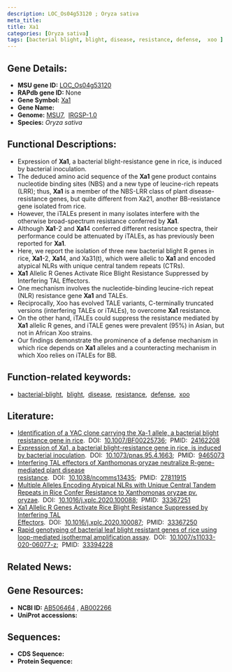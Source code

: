 ```yaml
---
description: LOC_Os04g53120 ; Oryza sativa
meta_title:
title: Xa1
categories: [Oryza sativa]
tags: [bacterial blight, blight, disease, resistance, defense,  xoo ]
---
```


## Gene Details:
- **MSU gene ID:** [LOC_Os04g53120](http://rice.uga.edu/cgi-bin/ORF_infopage.cgi?orf=LOC_Os04g53120)  
- **RAPdb gene ID:** None  
- **Gene Symbol:** <u>Xa1</u>
- **Gene Name:**
- **Genome:**  [MSU7](http://rice.uga.edu/),&nbsp;&nbsp;[IRGSP-1.0](https://rapdb.dna.affrc.go.jp/download/irgsp1.html)
- **Species:** *Oryza sativa*

## Functional Descriptions:
   - Expression of **Xa1**, a bacterial blight-resistance gene in rice, is induced by bacterial inoculation.
   - The deduced amino acid sequence of the **Xa1** gene product contains nucleotide binding sites (NBS) and a new type of leucine-rich repeats (LRR); thus, **Xa1** is a member of the NBS-LRR class of plant disease-resistance genes, but quite different from Xa21, another BB-resistance gene isolated from rice.
   - However, the iTALEs present in many isolates interfere with the otherwise broad-spectrum resistance conferred by **Xa1**.
   - Although **Xa1**-2 and **Xa1**4 conferred different resistance spectra, their performance could be attenuated by iTALEs, as has previously been reported for **Xa1**.
   - Here, we report the isolation of three new bacterial blight R genes in rice, **Xa1**-2, **Xa1**4, and Xa31(t), which were allelic to **Xa1** and encoded atypical NLRs with unique central tandem repeats (CTRs).
   - **Xa1** Allelic R Genes Activate Rice Blight Resistance Suppressed by Interfering TAL Effectors.
   - One mechanism involves the nucleotide-binding leucine-rich repeat (NLR) resistance gene **Xa1** and TALEs.
   - Reciprocally, Xoo has evolved TALE variants, C-terminally truncated versions (interfering TALEs or iTALEs), to overcome **Xa1** resistance.
   - On the other hand, iTALEs could suppress the resistance mediated by **Xa1** allelic R genes, and iTALE genes were prevalent (<a1><ab>95%) in Asian, but not in African Xoo strains.
   - Our findings demonstrate the prominence of a defense mechanism in which rice depends on **Xa1** alleles and a counteracting mechanism in which Xoo relies on iTALEs for BB.

## Function-related keywords:
   - [bacterial-blight](/tags/bacterial-blight/),&nbsp;&nbsp;[blight](/tags/blight/),&nbsp;&nbsp;[disease](/tags/disease/),&nbsp;&nbsp;[resistance](/tags/resistance/),&nbsp;&nbsp;[defense](/tags/defense/),&nbsp;&nbsp;[xoo](/tags/xoo/)

## Literature:
   - [Identification of a YAC clone carrying the Xa-1 allele, a bacterial blight resistance gene in rice](https://www.doi.org/10.1007/BF00225736).&nbsp;&nbsp;DOI:&nbsp;&nbsp;[10.1007/BF00225736](https://www.doi.org/10.1007/BF00225736);&nbsp;&nbsp;PMID:&nbsp;&nbsp;[24162208](https://pubmed.ncbi.nlm.nih.gov/24162208/)
   - [Expression of Xa1, a bacterial blight-resistance gene in rice, is induced by bacterial inoculation](https://www.doi.org/10.1073/pnas.95.4.1663).&nbsp;&nbsp;DOI:&nbsp;&nbsp;[10.1073/pnas.95.4.1663](https://www.doi.org/10.1073/pnas.95.4.1663);&nbsp;&nbsp;PMID:&nbsp;&nbsp;[9465073](https://pubmed.ncbi.nlm.nih.gov/9465073/)
   - [Interfering TAL effectors of Xanthomonas oryzae neutralize R-gene-mediated plant disease resistance](https://www.doi.org/10.1038/ncomms13435).&nbsp;&nbsp;DOI:&nbsp;&nbsp;[10.1038/ncomms13435](https://www.doi.org/10.1038/ncomms13435);&nbsp;&nbsp;PMID:&nbsp;&nbsp;[27811915](https://pubmed.ncbi.nlm.nih.gov/27811915/)
   - [Multiple Alleles Encoding Atypical NLRs with Unique Central Tandem Repeats in Rice Confer Resistance to Xanthomonas oryzae pv. oryzae](https://www.doi.org/10.1016/j.xplc.2020.100088).&nbsp;&nbsp;DOI:&nbsp;&nbsp;[10.1016/j.xplc.2020.100088](https://www.doi.org/10.1016/j.xplc.2020.100088);&nbsp;&nbsp;PMID:&nbsp;&nbsp;[33367251](https://pubmed.ncbi.nlm.nih.gov/33367251/)
   - [Xa1 Allelic R Genes Activate Rice Blight Resistance Suppressed by Interfering TAL Effectors](https://www.doi.org/10.1016/j.xplc.2020.100087).&nbsp;&nbsp;DOI:&nbsp;&nbsp;[10.1016/j.xplc.2020.100087](https://www.doi.org/10.1016/j.xplc.2020.100087);&nbsp;&nbsp;PMID:&nbsp;&nbsp;[33367250](https://pubmed.ncbi.nlm.nih.gov/33367250/)
   - [Rapid genotyping of bacterial leaf blight resistant genes of rice using loop-mediated isothermal amplification assay](https://www.doi.org/10.1007/s11033-020-06077-z).&nbsp;&nbsp;DOI:&nbsp;&nbsp;[10.1007/s11033-020-06077-z](https://www.doi.org/10.1007/s11033-020-06077-z);&nbsp;&nbsp;PMID:&nbsp;&nbsp;[33394228](https://pubmed.ncbi.nlm.nih.gov/33394228/)

## Related News:

## Gene Resources:
- **NCBI ID:**  [AB506464](http://www.ncbi.nlm.nih.gov/nuccore/AB506464)&nbsp;,&nbsp;[AB002266](http://www.ncbi.nlm.nih.gov/nuccore/AB002266)
- **UniProt accessions:** [](https://www.uniprot.org/uniprotkb//entry)

## Sequences:
- **CDS Sequence:**
- **Protein Sequence:**
